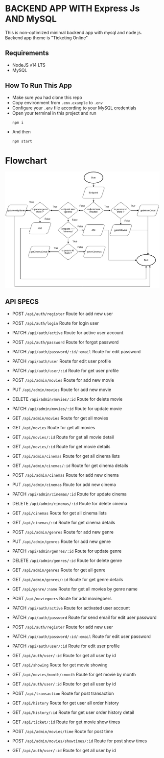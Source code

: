 # BACKEND APP WITH Express Js AND MySQL
This is non-optimized minimal backend app with mysql and node js. Backend app theme is "Ticketing Online"

## Requirements
- NodeJS v14 LTS
- MySQL 

## How To Run This App

- Make sure you had clone this repo
- Copy environment from `.env.example` to `.env`
- Configure your `.env` file according to your MySQL credentials
- Open your terminal in this project and run 
  ```
  npm i
  ```
- And then
  ```
  npm start
  ```

# Flowchart
![alt text](https://github.com/mathiuskormasela12/tickitz-backend/blob/main/tickitz.png?raw=true)

## API SPECS
- POST `/api/auth/register` Route for add new user
- POST `/api/auth/login` Route for login user
- PATCH `/api/auth/active` Route for active user account
- POST `/api/auth/password` Route for forgot password
- PATCH `/api/auth/password/:id/:email` Route for edit password
- PATCH `/api/auth/user` Route for edit user profile
- PATCH `/api/auth/user/:id` Route for get user profile

- POST `/api/admin/movies` Route for add new movie
- PUT `/api/admin/movies` Route for add new movie
- DELETE `/api/admin/movies/:id` Route for delete movie
- PATCH `/api/admin/movies/:id` Route for update movie
- GET `/api/admin/movies` Route for get all movies
- GET `/api/movies` Route for get all movies
- GET `/api/movies/:id` Route for get all movie detail
- GET `/api/movies/:id` Route for get movie details

- GET `/api/admin/cinemas` Route for get all cinema lists
- GET `/api/admin/cinemas/:id` Route for get cinema details
- POST `/api/admin/cinemas` Route for add new cinema
- PUT `/api/admin/cinemas` Route for add new cinema
- PATCH `/api/admin/cinemas/:id` Route for update cinema
- DELETE `/api/admin/cinemas/:id` Route for delete cinema
- GET `/api/cinemas` Route for get all cinema lists
- GET `/api/cinemas/:id` Route for get cinema details

- POST `/api/admin/genres` Route for add new genre
- PUT `/api/admin/genres` Route for add new genre
- PATCH `/api/admin/genres/:id` Route for update genre
- DELETE `/api/admin/genres/:id` Route for delete genre
- GET `/api/admin/genres` Route for get all genre
- GET `/api/admin/genres/:id` Route for get genre details
- GET `/api/genre/:name` Route for get all movies by genre name


- POST `/api/moviegoers` Route for add moviegoers
- PATCH `/api/auth/active` Route for activated user account
- PATCH `/api/auth/password` Route for send email for edit user password 
- POST `/api/auth/register` Route for add new user
- PATCH `/api/auth/password/:id/:email` Route for edit user password
- PATCH `/api/auth/user/:id` Route for edit user profile
- GET `/api/auth/user/:id` Route for get all user by id
- GET `/api/showing` Route for get movie showing
- GET `/api/movies/month/:month` Route for get movie by month
- GET `/api/auth/user/:id` Route for get all user by id
- POST `/api/transaction` Route for post transaction
- GET `/api/history` Route for get user all order history
- GET `/api/history/:id` Route for get user order history detail
- GET `/api/ticket/:id` Route for get movie show times
- POST `/api/admin/movies/time` Route for post time
- POST `/api/admin/movies/showtimes/:id` Route for post show times
- GET `/api/auth/user/:id` Route for get all user by id